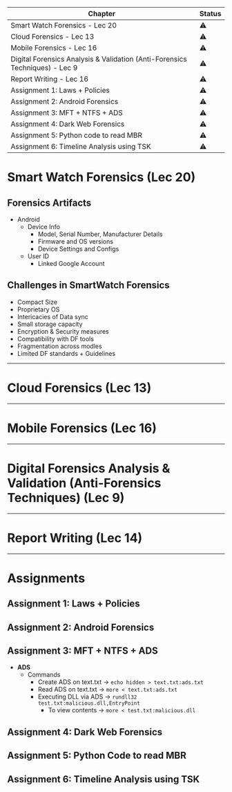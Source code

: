 | Chapter                                                                     | Status    |
| --------------------------------------------------------------------------- | --------- |
| Smart Watch Forensics - Lec 20                                              | :warning: |
| Cloud Forensics - Lec 13                                                    | :warning: |
| Mobile Forensics  - Lec 16                                                  | :warning: |
| Digital Forensics Analysis & Validation (Anti-Forensics Techniques) - Lec 9 | :warning: |
| Report Writing - Lec 16                                                     | :warning: |
| Assignment 1: Laws + Policies                                               | :warning: |
| Assignment 2: Android Forensics                                             | :warning: |
| Assignment 3: MFT + NTFS + ADS                                              | :warning: |
| Assignment 4: Dark Web Forensics                                            | :warning: |
| Assignment 5: Python code to read MBR                                       | :warning: |
| Assignment 6: Timeline Analysis using TSK                                   | :warning: |

# Smart Watch Forensics (Lec 20)

## Forensics Artifacts
- Android
	- Device Info
		- Model, Serial Number, Manufacturer Details
		- Firmware and OS versions
		- Device Settings and Configs
	- User ID
		- Linked Google Account

## Challenges in SmartWatch Forensics
- Compact Size
- Proprietary OS
- Intericacies of Data sync
- Small storage capacity
- Encryption & Security measures
- Compatibility with DF tools
- Fragmentation across modles
- Limited DF standards + Guidelines



---
# Cloud Forensics (Lec 13)
---
# Mobile Forensics (Lec 16)
---
# Digital Forensics Analysis & Validation (Anti-Forensics Techniques) (Lec 9)
---
# Report Writing (Lec 14)
---
# Assignments
## Assignment 1: Laws + Policies
## Assignment 2: Android Forensics
## Assignment 3: MFT + NTFS + ADS
- **ADS**
	- Commands
		- Create ADS on text.txt -> `echo hidden > text.txt:ads.txt`
		- Read ADS on text.txt -> `more < text.txt:ads.txt`
		- Executing DLL via ADS -> `rundll32 test.txt:malicious.dll,EntryPoint`
			- To view contents -> `more < test.txt:malicious.dll`
## Assignment 4: Dark Web Forensics
## Assignment 5: Python Code to read MBR
## Assignment 6: Timeline Analysis using TSK